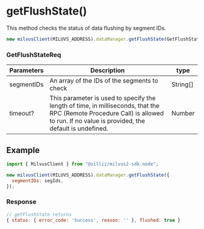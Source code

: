 # getFlushState()

This method checks the status of data flushing by segment IDs.

```javascript
new milvusClient(MILUVS_ADDRESS).dataManager.getFlushState(GetFlushStateReq);
```

### GetFlushStateReq

| Parameters | Description                                                                            | type     |
| ---------- | -------------------------------------------------------------------------------------- | -------- |
| segmentIDs | An array of the IDs of the segments to check                                           | String[] |
| timeout?   | This parameter is used to specify the length of time, in milliseconds, that the RPC (Remote Procedure Call) is allowed to run. If no value is provided, the default is undefined. | Number   |

## Example

```javascript
import { MilvusClient } from "@zilliz/milvus2-sdk-node";

new milvusClient(MILUVS_ADDRESS).dataManager.getFlushState({
  segmentIDs: segIds,
});
```

### Response

```javascript
// getFlushState returns
{ status: { error_code: 'Success', reason: '' }, flushed: true }
```
